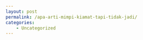 ```yaml
---
layout: post
permalink: /apa-arti-mimpi-kiamat-tapi-tidak-jadi/
categories:
    - Uncategorized
---
```



